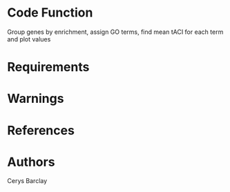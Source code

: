 # Code Function
Group genes by enrichment, assign GO terms, find mean tACI for each term and plot values

# Requirements


# Warnings


# References

# Authors 
Cerys Barclay
